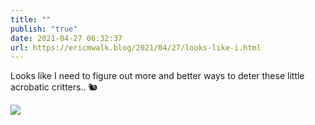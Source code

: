 ```yaml
---
title: ""
publish: "true"
date: 2021-04-27 06:32:37
url: https://ericmwalk.blog/2021/04/27/looks-like-i.html
---
```


Looks like I need to figure out more and better ways to deter these little acrobatic critters.. 🐿️

![](https://ericmwalk.blog/uploads/2021/1f9d7e4e49.jpg)